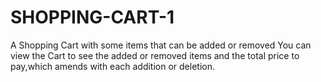 # SHOPPING-CART-1
A Shopping Cart with some items that can be added or removed
You can view the Cart to see the added or removed  items and the total price to pay,which amends 
with each addition or deletion.
 